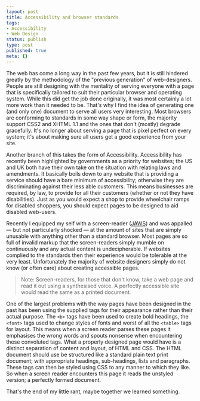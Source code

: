 ```yaml
---
layout: post
title: Accessibility and browser standards
tags:
- Accessibility
- Web Design
status: publish
type: post
published: true
meta: {}
---
```

The web has come a long way in the past few years, but it is still hindered greatly by the methodology of the "previous generation" of web-designers. People are still designing with the mentality of serving everyone with a page that is specifically tailored to suit their particular browser and operating system. While this did get the job done originally, it was most certainly a lot more work than it needed to be. That's why I find the idea of generating one (and only one) document to serve all users very interesting. Most browsers are conforming to standards in some way shape or form, the majority support CSS2 and XHTML 1.1 and the ones that don't (mostly) degrade gracefully. It's no longer about serving a page that is pixel perfect on every system; it's about making sure all users get a good experience from your site.

Another branch of this takes the form of Accessibility. Accessibility has recently been highlighted by governments as a priority for websites; the US and UK both have their own take on the situation with relating laws and amendments. It basically boils down to any website that is providing a service should have a bare minimum of accessibility; otherwise they are discriminating against their less able customers. This means businesses are required, by law, to provide for all their customers (whether or not they have disabilities). Just as you would expect a shop to provide wheelchair ramps for disabled shoppers, you should expect pages to be designed to aid disabled web-users.

Recently I equipped my self with a screen-reader ([JAWS](http://www.freedomscientific.com/fs_products/software_jaws.asp)) and was appalled — but not particularly shocked — at the amount of sites that are simply unusable with anything other than a standard browser. Most pages are so full of invalid markup that the screen-readers simply mumble on continuously and any actual content is undecipherable. If websites complied to the standards then their experience would be tolerable at the very least. Unfortunately the majority of website designers simply do not know (or often care) about creating accessible pages.

> Note: Screen-readers, for those that don't know, take a web page and read it out using a synthesised voice. A perfectly accessible site would read the same as a printed document.

One of the largest problems with the way pages have been designed in the past has been using the supplied tags for their appearance rather than their actual purpose. The `<b>` tags have been used to create bold headings, the `<font>` tags used to change styles of fonts and worst of all the `<table>` tags for layout. This means when a screen reader parses these pages it emphasises the wrong words and spouts nonsense when encountering these convoluted tags. What a properly designed page would have is a distinct separation of content and layout, of HTML and CSS. The HTML document should use be structured like a standard plain text print document; with appropriate headings, sub-headings, lists and paragraphs. These tags can then be styled using CSS to any manner to which they like. So when a screen reader encounters this page it reads the unstyled version; a perfectly formed document.

That's the end of my little rant, maybe together we learned something.
